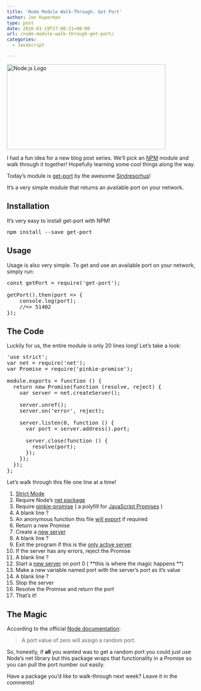 ```yaml
---
title: 'Node Module Walk-Through: Get Port'
author: Jon Kuperman
type: post
date: 2016-01-19T17:00:21+00:00
url: /node-module-walk-through-get-port/
categories:
  - JavaScript

---
```

<a href="https://codeplanet.io/wp-content/uploads/2015/11/node-logo.png" rel="attachment wp-att-809"><img class="aligncenter size-full wp-image-809" src="https://codeplanet.io/wp-content/uploads/2015/11/node-logo.png" alt="Node.js Logo" width="424" height="228" srcset="https://codeplanet.io/wp-content/uploads/2015/11/node-logo.png 424w, https://codeplanet.io/wp-content/uploads/2015/11/node-logo-300x161.png 300w" sizes="(max-width: 424px) 100vw, 424px" /></a>

I had a fun idea for a new blog post series. We&#8217;ll pick an [NPM][1] module and walk through it together! Hopefully learning some cool things along the way.

Today&#8217;s module is [get-port][2] by the awesome [Sindresorhus][3]!

It&#8217;s a very simple module that returns an available port on your network.

## Installation

It&#8217;s very easy to install get-port with NPM!

<pre class="lang:sh decode:true ">npm install --save get-port</pre>

## Usage

Usage is also very simple. To get and use an available port on your network, simply run:

<pre class="lang:js decode:true ">const getPort = require('get-port');
 
getPort().then(port =&gt; {
	console.log(port);
	//=&gt; 51402 
});</pre>

## The Code

Luckily for us, the entire module is only 20 lines long! Let&#8217;s take a look:

<pre class="lang:js decode:true">'use strict';
var net = require('net');
var Promise = require('pinkie-promise');

module.exports = function () {
  return new Promise(function (resolve, reject) {
    var server = net.createServer();

    server.unref();
    server.on('error', reject);

    server.listen(0, function () {
      var port = server.address().port;

      server.close(function () {
        resolve(port);
      });
    });
  });
};</pre>

Let&#8217;s walk through this file one line at a time!

  1. [Strict Mode][4]
  2. Require Node&#8217;s [net package][5]
  3. Require [pinkie-promise][6] ( a polyfill for [JavaScript Promises][7] )
  4. A blank line ?
  5. An anonymous function this file [will export][8] if required
  6. Return a new Promise
  7. Create a [new server][9]
  8. A blank line ?
  9. Exit the program if this is the [only active server][10]
 10. If the server has any errors, reject the Promise
 11. A blank line ?
 12. Start a [new server][11] on port 0 ( **this is where the magic happens **)
 13. Make a new variable named port with the server&#8217;s port as it&#8217;s value
 14. A blank line ?
 15. Stop the server
 16. Resolve the Promise and return the port
 17. That&#8217;s it!

## The Magic

According to the official [Node documentation][11]:

> A port value of zero will assign a random port.

So, honestly, if **all** you wanted was to get a random port you could just use Node&#8217;s net library but this package wraps that functionality in a Promise so you can pull the port number out easily.

Have a package you&#8217;d like to walk-through next week? Leave it in the comments!

&nbsp;

 [1]: https://www.npmjs.com/
 [2]: https://www.npmjs.com/package/get-port
 [3]: https://twitter.com/sindresorhus
 [4]: https://developer.mozilla.org/en-US/docs/Web/JavaScript/Reference/Strict_mode
 [5]: https://nodejs.org/api/net.html
 [6]: https://www.npmjs.com/package/pinkie-promise
 [7]: https://developer.mozilla.org/en-US/docs/Web/JavaScript/Reference/Global_Objects/Promise
 [8]: https://nodejs.org/api/modules.html
 [9]: https://nodejs.org/api/net.html#net_net_createserver_options_connectionlistener
 [10]: https://nodejs.org/api/net.html#net_server_unref
 [11]: https://nodejs.org/api/net.html#net_server_listen_port_hostname_backlog_callback